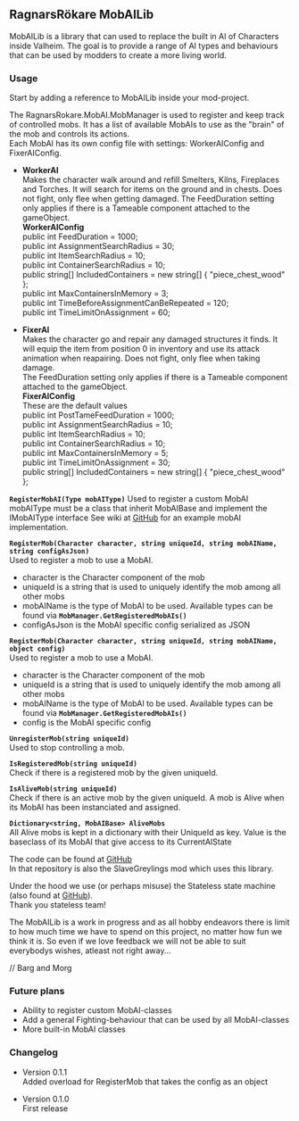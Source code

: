 ﻿## RagnarsRökare MobAILib ##
MobAILib is a library that can used to replace the built in AI of Characters inside Valheim.
The goal is to provide a range of AI types and behaviours that can be used by modders to create a more living world.

### Usage ###
Start by adding a reference to MobAILib inside your mod-project.

The RagnarsRokare.MobAI.MobManager is used to register and keep track of controlled mobs.
It has a list of available MobAIs to use as the "brain" of the mob and controls its actions.  
Each MobAI has its own config file with settings: WorkerAIConfig and FixerAIConfig.

- **WorkerAI**  
Makes the character walk around and refill Smelters, Kilns, Fireplaces and Torches. It will search for items on the ground and in chests.
Does not fight, only flee when getting damaged. The FeedDuration setting only applies if there is a Tameable component attached to the gameObject.  
**WorkerAIConfig**  
    public int FeedDuration = 1000;  
    public int AssignmentSearchRadius = 30;  
    public int ItemSearchRadius = 10;  
    public int ContainerSearchRadius = 10;  
    public string[] IncludedContainers = new string[] { "piece_chest_wood" };  
    public int MaxContainersInMemory = 3;  
    public int TimeBeforeAssignmentCanBeRepeated = 120;  
    public int TimeLimitOnAssignment = 60;  

- **FixerAI**  
Makes the character go and repair any damaged structures it finds. It will equip the item from position 0 in inventory and use its attack animation when reapairing. Does not fight, only flee when taking damage.  
The FeedDuration setting only applies if there is a Tameable component attached to the gameObject.  
**FixerAIConfig**  
These are the default values  
    public int PostTameFeedDuration = 1000;  
    public int AssignmentSearchRadius = 10;  
    public int ItemSearchRadius = 10;  
    public int ContainerSearchRadius = 10;  
    public int MaxContainersInMemory = 5;  
    public int TimeLimitOnAssignment = 30;  
    public string[] IncludedContainers = new string[] { "piece_chest_wood" };  

**``RegisterMobAI(Type mobAIType)``**
Used to register a custom MobAI
mobAIType must be a class that inherit MobAIBase and implement the IMobAIType interface
See wiki at [GitHub](https://github.com/di98feja/RagnarsRokare/wiki) for an example mobAI implementation.

**``RegisterMob(Character character, string uniqueId, string mobAIName, string configAsJson)``**  
Used to register a mob to use a MobAI.
- character is the Character component of the mob
- uniqueId is a string that is used to uniquely identify the mob among all other mobs
- mobAIName is the type of MobAI to be used. Available types can be found via **``MobManager.GetRegisteredMobAIs()``**
- configAsJson is the MobAI specific config serialized as JSON

**``RegisterMob(Character character, string uniqueId, string mobAIName, object config)``**  
Used to register a mob to use a MobAI.
- character is the Character component of the mob
- uniqueId is a string that is used to uniquely identify the mob among all other mobs
- mobAIName is the type of MobAI to be used. Available types can be found via **``MobManager.GetRegisteredMobAIs()``**
- config is the MobAI specific config

**``UnregisterMob(string uniqueId)``**  
Used to stop controlling a mob.

**``IsRegisteredMob(string uniqueId)``**  
Check if there is a registered mob by the given uniqueId.

**``IsAliveMob(string uniqueId)``**  
Check if there is an active mob by the given uniqueId.
A mob is Alive when its MobAI has been instanciated and assigned.

**``Dictionary<string, MobAIBase> AliveMobs``**  
All Alive mobs is kept in a dictionary with their UniqueId as key.
Value is the baseclass of its MobAI that give access to its CurrentAIState


The code can be found at [GitHub](https://github.com/di98feja/RagnarsRokare)  
In that repository is also the SlaveGreylings mod which uses this library.

Under the hood we use (or perhaps misuse) the Stateless state machine (also found at [GitHub](https://github.com/dotnet-state-machine/stateless)).   
Thank you stateless team!


The MobAILib is a work in progress and as all hobby endeavors there is limit to how much time we have to spend on this project, no matter how fun we think it is.
So even if we love feedback we will not be able to suit everybodys wishes, atleast not right away...  

// Barg and Morg

### Future plans ###
- Ability to register custom MobAI-classes
- Add a general Fighting-behaviour that can be used by all MobAI-classes
- More built-in MobAI classes

### Changelog ###
- Version 0.1.1  
Added overload for RegisterMob that takes the config as an object

- Version 0.1.0  
First release
